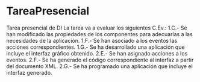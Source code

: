 # TareaPresencial
Tarea presencial de DI
La tarea va a evaluar los siguientes C.Ev.:
1.C.- Se han modificado las propiedades de los componentes para adecuarlas a las necesidades de la aplicación.
1.F.- Se han asociado a los eventos las acciones correspondientes.
1.G.- Se ha desarrollado una aplicación que incluye el interfaz gráfico obtenido.
2.E.- Se han asignado acciones a los eventos.
2.F.- Se ha generado el código correspondiente al interfaz a partir del documento XML.
2.G.- Se ha programado una aplicación que incluye el interfaz generado.

